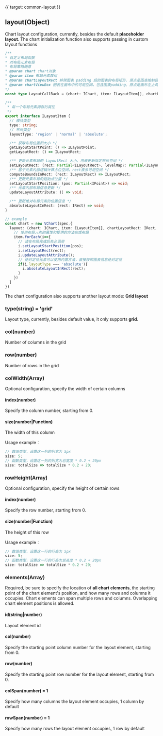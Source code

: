 {{ target: common-layout }}

<!-- ILayoutSpec  -->

## layout(Object)

Chart layout configuration, currently, besides the default **placeholder layout**. The chart initialization function also supports passing in custom layout functions

```ts
/**
* 自定义布局函数
* 对布局元素布局
* 布局策略随意
* @param chart chart对象
* @param item 布局元素数组
* @param chartLayoutRect 排除图表 padding 后的图表的布局矩形，原点是图表绘制区域左上角。
* @param chartViewBox 图表在画布中的可用空间，包含图表padding，原点是画布左上角
*/
const type LayoutCallBack = (chart: IChart, item: ILayoutItem[], chartLayoutRect: IRect, chartViewBox: IBoundsLike) => void;

/**
 * 每一个布局元素拥有的属性
 */
export interface ILayoutItem {
  // 模块类型
  type: string;
  // 布局类型
  layoutType: 'region' | 'normal' | 'absolute';

  /** 获取布局位置和大小 */
  getLayoutStartPoint: () => ILayoutPoint;
  getLayoutRect: () => ILayoutRect;

  /** 更新元素布局的 layoutRect 大小，用来更新指定布局空间 */
  setLayoutRect: (rect: Partial<ILayoutRect>, levelMap?: Partial<ILayoutRectLevel>) => void;
  /** 基于元素内部逻辑计算占位空间，rect表示可用空间 */
  computeBoundsInRect: (rect: ILayoutRect) => ILayoutRect;
  /** 更新元素布局的起始点位置 */
  setLayoutStartPosition: (pos: Partial<IPoint>) => void;
  /** 元素内部布局信息更新 */
  updateLayoutAttribute: () => void;

  /** 更新绝对布局元素的位置信息 */
  absoluteLayoutInRect: (rect: IRect) => void;
}

// example
const chart = new VChart(spec,{
  layout: (chart: IChart, item: ILayoutItem[], chartLayoutRect: IRect, chartViewBox: IBoundsLike)=>{
    // 使用布局元素的属性和提供的方法完成布局
    item.forEach(i=>{
      // 请在布局完成后务必调用
      i.setLayoutStartPosition(pos);
      i.setLayoutRect(rect);
      i.updateLayoutAttribute();
      // 绝对定位元素可以使用内置方法，直接按照图表信息绝对定位
      if(i.layoutType === 'absolute'){
        i.absoluteLayoutInRect(rect);
      }
    })
  }
})

```

The chart configuration also supports another layout mode: **Grid layout**

### type(string) = 'grid'

Layout type, currently, besides default value, it only supports **grid**.

### col(number)

Number of columns in the grid

### row(number)

Number of rows in the grid

### colWidth(Array)

Optional configuration, specify the width of certain columns

#### index(number)

Specify the column number, starting from 0.

#### size(number|Function)

The width of this column

Usage example：

```ts
// 数值类型，设置这一列的列宽为 5px
size: 5;
// 函数类型，设置这一列的列宽为总宽度 * 0.2 + 20px
size: totalSize => totalSize * 0.2 + 20;
```

### rowHeight(Array)

Optional configuration, specify the height of certain rows

#### index(number)

Specify the row number, starting from 0.

#### size(number|Function)

The height of this row

Usage example：

```ts
// 数值类型，设置这一行的行高为 5px
size: 5;
// 函数类型，设置这一行的行高为总高度 * 0.2 + 20px
size: totalSize => totalSize * 0.2 + 20;
```

### elements(Array)

Required, be sure to specify the location of **all chart elements**, the starting point of the chart element's position, and how many rows and columns it occupies. Chart elements can span multiple rows and columns. Overlapping chart element positions is allowed.

#### id(string|number)

Layout element id

#### col(number)

Specify the starting point column number for the layout element, starting from 0.

#### row(number)

Specify the starting point row number for the layout element, starting from 0.

#### colSpan(number) = 1

Specify how many columns the layout element occupies, 1 column by default

#### rowSpan(number) = 1

Specify how many rows the layout element occupies, 1 row by default